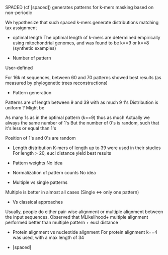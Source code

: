 SPACED (cf [spaced]) generates patterns for k-mers masking based on non-periodic 

We hypothesize that such spaced k-mers generate distributions matching tax assignment 

* optimal length 
The optimal length of k-mers are determined empirically using mitochondrial genomes, and was found to be k==9 or k==8 (synthetic examples)

* Number of pattern 

User-defined 

For 16k nt sequences, between 60 and 70 patterns showed best results (as measured by phylogenetic trees reconstructions)

* Pattern generation 

Patterns are of length between 9 and 39 with as much 9 1's 
Distribution is uniform ? Might be 


As many 1s as in the optimal pattern (k==9) thus as much 
Actually we always the same number of 1's
But the number of 0's is random, such that it's less or equal than 1's 

Position of 1's and 0's are random 


* Length distribution 
K-mers of length up to 39 were used in their studies 
For length > 20, eucl distance yield best results 

* Pattern weights
No idea 

* Normalization of pattern counts 
No idea 

* Multiple vs single patterns 

Multiple is better in almost all cases
(Single <=> only one pattern)

* Vs classical approaches 

Usually, people do either pair-wise alignment or multiple alignment between the input sequences. 
Observed that MLikelihood+ multiple alignment performed better than multiple pattern + eucl distance 

* Protein alignment vs nucleotide alignment 
For protein alignment k==4  was used, with a max length of 34 


* [spaced] 